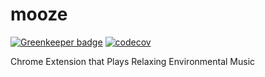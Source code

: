 # mooze

[![Greenkeeper badge](https://badges.greenkeeper.io/bananas-and-trees/mooze.svg)](https://greenkeeper.io/)
[![codecov](https://codecov.io/gh/bananas-and-trees/mooze/branch/master/graph/badge.svg)](https://codecov.io/gh/bananas-and-trees/mooze)

Chrome Extension that Plays Relaxing Environmental Music
